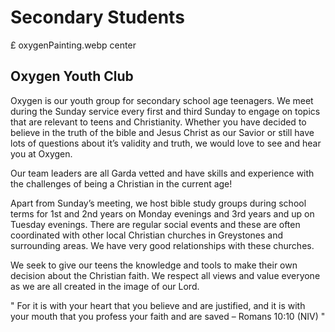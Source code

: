 # Secondary Students

£ oxygenPainting.webp center

## Oxygen Youth Club
Oxygen is our youth group for secondary school age teenagers. We meet during the Sunday service every first and third Sunday to engage on topics that are relevant to teens and Christianity. Whether you have decided to believe in the truth of the bible and Jesus Christ as our Savior or still have lots of questions about it’s validity and truth, we would love to see and hear you at Oxygen.

Our team leaders are all Garda vetted and have skills and experience with the challenges of being a Christian in the current age!

Apart from Sunday’s meeting, we host bible study groups during school terms for 1st and 2nd years on Monday evenings and 3rd years and up on Tuesday evenings. There are regular social events and these are often coordinated with other local Christian churches in Greystones and surrounding areas. We have very good relationships with these churches.

We seek to give our teens the knowledge and tools to make their own decision about the Christian faith. We respect all views and value everyone as we are all created in the image of our Lord.

"
For it is with your heart that you believe and are justified, and it is with your mouth that you profess your faith and are saved – Romans 10:10 (NIV)
"